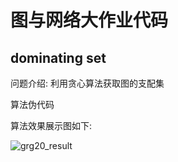 # 图与网络大作业代码

## dominating set

问题介绍: 利用贪心算法获取图的支配集

算法伪代码

算法效果展示图如下:

![grg20_result](https://tuchuang-dong001.oss-cn-beijing.aliyuncs.com/picture/grg20.gif)